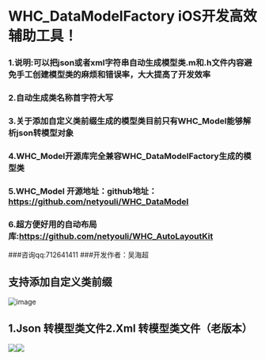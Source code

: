 # WHC_DataModelFactory iOS开发高效辅助工具！
### 1.说明:可以把json或者xml字符串自动生成模型类.m和.h文件内容避免手工创建模型类的麻烦和错误率，大大提高了开发效率
### 2.自动生成类名称首字符大写
### 3.关于添加自定义类前缀生成的模型类目前只有WHC_Model能够解析json转模型对象
### 4.WHC_Model开源库完全兼容WHC_DataModelFactory生成的模型类
### 5.WHC_Model 开源地址：github地址：https://github.com/netyouli/WHC_DataModel

### 6.超方便好用的自动布局库:https://github.com/netyouli/WHC_AutoLayoutKit

###咨询qq:712641411
###开发作者：吴海超

## 支持添加自定义类前缀
![image](https://github.com/netyouli/WHC_DataModelFactory/blob/master/WHC_DataModelFactory/xx.png)
## 1.Json 转模型类文件2.Xml 转模型类文件（老版本）
 ![](https://github.com/netyouli/WHC_DataModelFactory/blob/master/WHC_DataModelFactory/json.gif)![](https://github.com/netyouli/WHC_DataModelFactory/blob/master/WHC_DataModelFactory/xml.gif)
